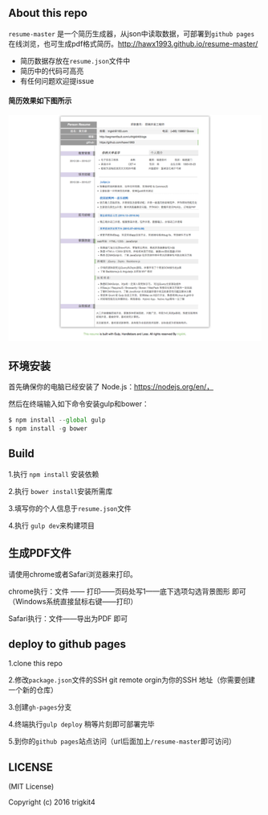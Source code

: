 ## About this repo

`resume-master` 是一个简历生成器，从json中读取数据，可部署到`github pages` 在线浏览，也可生成pdf格式简历。http://hawx1993.github.io/resume-master/

 - 简历数据存放在`resume.json`文件中
 - 简历中的代码可高亮
 - 有任何问题欢迎提issue

#### 简历效果如下图所示

![](src/img/xiaoguo.png)

## 环境安装

首先确保你的电脑已经安装了
Node.js：https://nodejs.org/en/，

然后在终端输入如下命令安装gulp和bower：

```js
$ npm install --global gulp
$ npm install -g bower
```

## Build

 1.执行 `npm install` 安装依赖

 2.执行 `bower install`安装所需库

 3.填写你的个人信息于`resume.json`文件

 4.执行 `gulp dev`来构建项目

## 生成PDF文件

请使用chrome或者Safari浏览器来打印。

chrome执行：文件 —— 打印——页码处写1——底下选项勾选背景图形 即可（Windows系统直接鼠标右键——打印）

Safari执行：文件——导出为PDF 即可

## deploy to github pages

1.clone this repo

2.修改`package.json`文件的SSH git remote orgin为你的SSH 地址（你需要创建一个新的仓库）

3.创建`gh-pages`分支

4.终端执行`gulp deploy` 稍等片刻即可部署完毕

5.到你的`github pages`站点访问（url后面加上`/resume-master`即可访问）

## LICENSE

 (MIT License)

 Copyright (c) 2016 trigkit4

